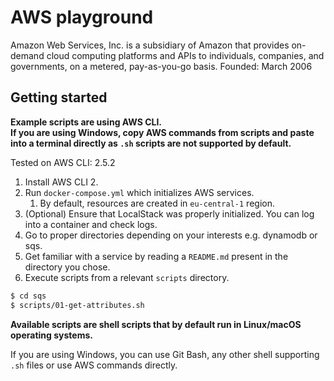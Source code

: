 # AWS playground

Amazon Web Services, Inc. is a subsidiary of Amazon that provides on-demand cloud computing platforms and APIs to individuals, companies, and governments, on a metered, pay-as-you-go basis. Founded: March 2006


## Getting started

**Example scripts are using AWS CLI.  
If you are using Windows, copy AWS commands from scripts and paste into a terminal directly as `.sh` scripts are not supported by default.**

Tested on AWS CLI: 2.5.2

1. Install AWS CLI 2.
2. Run `docker-compose.yml` which initializes AWS services.
   1. By default, resources are created in `eu-central-1` region.
3. (Optional) Ensure that LocalStack was properly initialized. You can log into a container and check logs.
4. Go to proper directories depending on your interests e.g. dynamodb or sqs.
5. Get familiar with a service by reading a `README.md` present in the directory you chose.
6. Execute scripts from a relevant `scripts` directory.

```bash
$ cd sqs
$ scripts/01-get-attributes.sh
```

**Available scripts are shell scripts that by default run in Linux/macOS operating systems.**

If you are using Windows, you can use Git Bash, any other shell supporting `.sh` files or use AWS commands directly.
